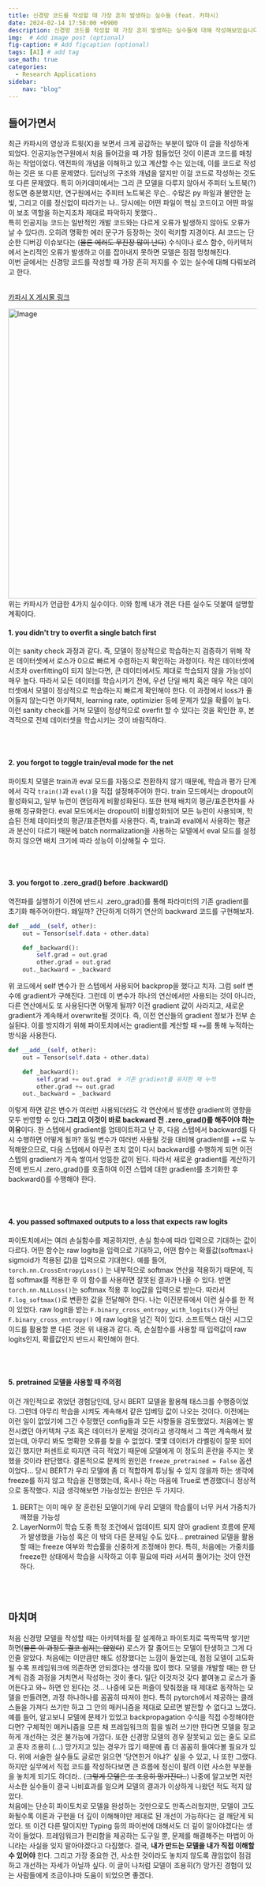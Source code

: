 ```yaml
---
title: 신경망 코드를 작성할 때 가장 흔히 발생하는 실수들 (feat. 카파시)
date: 2024-02-14 17:58:00 +0900
description: 신경망 코드를 작성할 때 가장 흔히 발생하는 실수들에 대해 작성해보았습니다.
img:  # Add image post (optional)
fig-caption: # Add figcaption (optional)
tags: [AI] # add tag
use_math: true
categories:
  - Research Applications
sidebar:
    nav: "blog"
---
```


## 들어가면서
최근 카파시의 영상과 트윗(X)을 보면서 크게 공감하는 부분이 많아 이 글을 작성하게 되었다.
인공지능연구원에서 처음 들어갔을 때 가장 힘들었던 것이 이론과 코드를 매칭하는 작업이었다. 역전파의 개념을 이해하고 있고 계산할 수는 있는데, 이를 코드로 작성하는 것은 또 다른 문제였다.
딥러닝의 구조와 개념을 알지만 이걸 코드로 작성하는 것도 또 다른 문제였다.
특히 아카데미에서는 그리 큰 모델을 다루지 않아서 주피터 노트북(?) 정도면 충분했지만, 연구원에서는 주피터 노트북은 무슨.. 수많은 py 파일과 불안한 눈빛, 그리고 이를 정신없이 따라가는 나..
당시에는 어떤 파일이 핵심 코드이고 어떤 파일이 보조 역할을 하는지조차 제대로 파악하지 못했다..
</br>
특히 인공지능 코드는 일반적인 개발 코드와는 다르게 오류가 발생하지 않아도 오류가 날 수 있다(!). 오히려 명확한 에러 문구가 등장하는 것이 럭키할 지경이다. AI 코드는 단순한 디버깅 이슈보다는 (~~물론 에러도 무진장 많이 난다~~) 수식이나 로스 함수, 아키텍처에서 논리적인 오류가 발생하고 이를 잡아내지 못하면 모델은 점점 멍청해진다.
</br>
이번 글에서는 신경망 코드를 작성할 때 가장 흔히 저지를 수 있는 실수에 대해 다뤄보려고 한다.
</br>
</br>

[카파시 X 게시물 링크](https://x.com/karpathy/status/1013244313327681536?mx=2)
</br>

<img width="587" alt="Image" src="https://github.com/user-attachments/assets/3a443556-addc-41c8-a36f-189b9794a511" />
</br>
위는 카파시가 언급한 4가지 실수이다. 이와 함께 내가 겪은 다른 실수도 덧붙여 설명할 계획이다.
</br>


#### 1. you didn't try to overfit a single batch first
이는 sanity check 과정과 같다. 즉, 모델이 정상적으로 학습하는지 검증하기 위해 작은 데이터셋에서 로스가 0으로 빠르게 수렴하는지 확인하는 과정이다.
작은 데이터셋에서조차 overfitting이 되지 않는다면, 큰 데이터에서도 제대로 학습되지 않을 가능성이 매우 높다. 따라서 모든 데이터를 학습시키기 전에, 우선 단일 배치 혹은 매우 작은 데이터셋에서 모델이 정상적으로 학습하는지 빠르게 확인해야 한다.
이 과정에서 loss가 줄어들지 않는다면 아키텍처, learning rate, optimizier 등에 문제가 있을 확률이 높다.
이런 sanity check를 거쳐 모델이 정상적으로 overfit 할 수 있다는 것을 확인한 후, 본격적으로 전체 데이터셋을 학습시키는 것이 바람직하다.

</br>
</br>

#### 2. you forgot to toggle train/eval mode for the net
파이토치 모델은 train과 eval 모드를 자동으로 전환하지 않기 때문에, 학습과 평가 단계에서 각각 `train()`과 `eval()`을 직접 설정해주어야 한다.
train 모드에서는 dropout이 활성화되고, 일부 뉴런이 랜덤하게 비활성화된다. 또한 현재 배치의 평균/표준편차를 사용해 정규화한다. eval 모드에서는 dropout이 비활성화되어 모든 뉴런이 사용되며, 학습된 전체 데이터셋의 평균/표준편차를 사용한다.
즉, train과 eval에서 사용하는 평균과 분산이 다르기 때문에 batch normalization을 사용하는 모델에서 eval 모드를 설정하지 않으면 배치 크기에 따라 성능이 이상해질 수 있다.

</br>
</br>

#### 3. you forgot to .zero_grad() before .backward()
역전파를 실행하기 이전에 반드시 .zero_grad()를 통해 파라미터의 기존 gradient를 초기화 해주어야한다.
왜일까? 간단하게 더하기 연산의 backward 코드를 구현해보자.

```python
def __add__(self, other):
    out = Tensor(self.data + other.data)

    def _backward():
        self.grad = out.grad
        other.grad = out.grad
    out._backward = _backward
```

위 코드에서 self 변수가 한 스텝에서 사용되어 backprop을 했다고 치자. 그럼 self 변수에 gradient가 구해진다. 그런데 이 변수가 하나의 연산에서만 사용되는 것이 아니라, 다른 연산에서도 또 사용된다면 어떻게 될까?
이전 gradient 값이 사라지고, 새로운 gradient가 계속해서 overwrite될 것이다. 즉, 이전 연산들의 gradient 정보가 전부 손실된다.
이를 방지하기 위해 파이토치에서는 gradient를 계산할 때 `+=`를 통해 누적하는 방식을 사용한다.

```python
def __add__(self, other):
    out = Tensor(self.data + other.data)

    def _backward():
        self.grad += out.grad  # 기존 gradient를 유지한 채 누적
        other.grad += out.grad
    out._backward = _backward
```

이렇게 하면 같은 변수가 여러번 사용되더라도 각 연산에서 발생한 gradient의 영향을 모두 반영할 수 있다.**그리고 이것이 바로 backward  전 .zero_grad()를 해주어야 하는 이유**이다.
한 스텝에서 gradient를 업데이트하고 난 후, 다음 스텝에서 backward를 다시 수행하면 어떻게 될까?
동일 변수가 여러번 사용될 것을 대비해 gradient를 +=로 누적해왔으므로, 다음 스텝에서 아무런 조치 없이 다시 backward를 수행하게 되면 이전 스텝의 gradient가 계속 쌓여서 엉뚱한 값이 된다.
따라서 새로운 gradient를 계산하기 전에 반드시 .zero_grad()를 호출하여 이전 스텝에 대한 gradient를 초기화한 후 backward()를 수행해야 한다.

</br>
</br>

#### 4. you passed softmaxed outputs to a loss that expects raw logits
파이토치에서는 여러 손실함수를 제공하지만, 손실 함수에 따라 입력으로 기대하는 값이 다르다. 어떤 함수는 raw logits을 입력으로 기대하고, 어떤 함수는 확률값(softmax나 sigmoid가 적용된 값)을 입력으로 기대한다.
예를 들어, `torch.nn.CrossEntropyLoss()` 는 내부적으로 softmax 연산을 적용하기 때문에, 직접 softmax를 적용한 후 이 함수를 사용하면 잘못된 결과가 나올 수 있다. 반면 `torch.nn.NLLLoss()`는 softmax 적용 후 log값을 입력으로 받는다. 따라서 `F.log_softmax()`로 변환한 값을 전달해야 한다.
나는 이진분류에서 이런 실수를 한 적이 있었다. raw logit을 받는 `F.binary_cross_entropy_with_logits()`가 아닌 `F.binary_cross_entropy()` 에 raw logit을 넘긴 적이 있다. 소프트맥스 대신 시그모이드를 활용할 뿐 다른 것은 위 내용과 같다.
즉, 손실함수를 사용할 때 입력값이 raw logits인지, 확률값인지 반드시 확인해야 한다.

</br>
</br>

#### 5. pretrained 모델을 사용할 때 주의점
이건 개인적으로 겪었던 경험담인데, 당시 BERT 모델을 활용해 태스크를 수행중이었다. 그런데 아무리 학습을 시켜도 계속해서 같은 임베딩 값이 나오는 것이다. 이전에는 이런 일이 없었기에 그간 수정했던 config들과 모든 사항들을 검토했었다.
처음에는 발전시켰던 아키텍처 구조 혹은 데이터가 문제일 것이라고 생각해서 그 쪽만 계속해서 팠었는데, 아무리 봐도 명확한 오류를 찾을 수 없었다. 몇몇 데이터가 라벨링이 잘못 되어있긴 했지만 퍼센트로 따지면 극히 적었기 때문에 모델에게 이 정도의 혼란을 주지는 못했을 것이라 판단했다.
결론적으로 문제의 원인은 `freeze_pretrained = False` 옵션이었다... 당시 BERT가 우리 모델에 좀 더 적합하게 튜닝될 수 있지 않을까 하는 생각에 freeze를 하지 않고 학습을 진행했는데, 혹시나 하는 마음에 True로 변경했더니 정상적으로 동작했다.
지금 생각해보면 가능성있는 원인은 두 가지다.
1) BERT는 이미 매우 잘 훈련된 모델이기에 우리 모델의 학습률이 너무 커서 가중치가 깨졌을 가능성
2) LayerNorm이 학습 도중 특정 조건에서 업데이트 되지 않아 gradient 흐름에 문제가 발생했을 가능성
혹은 이 밖의 다른 문제일 수도 있다...
pretrained 모델을 활용할 때는 freeze 여부와 학습률을 신중하게 조정해야 한다. 특히, 처음에는 가중치를 freeze한 상태에서 학습을 시작하고 이후 필요에 따라 서서히 풀어가는 것이 안전하다.
</br>
</br>

## 마치며
처음 신경망 모델을 작성할 때는 아키텍처를 잘 설계하고 파이토치로 뚝딱뚝딱 쌓기만 하면(~~물론 이 과정도 결코 쉽지는 않았다~~) 로스가 잘 줄어드는 모델이 탄생하고 그게 다 인줄 알았다. 처음에는 이만큼만 해도 성장했다는 느낌이 들었는데, 점점 모델이 고도화 될 수록 프레임워크에 의존하면 안되겠다는 생각을 많이 했다.
모델을 개발할 때는 한 단계씩 검증 과정을 거치면서 작성하는 것이 좋다. 일단 이것저것 갖다 붙여놓고 로스가 줄어든다고 와~ 하면 안 된다는 것... 나중에 모든 퍼즐이 맞춰졌을 때 제대로 동작하는 모델을 만들려면, 과정 하나하나를 꼼꼼히 따져야 한다.
특히 pytorch에서 제공하는 클래스들을 가져다 쓰기만 하고 그 안의 매커니즘을 제대로 모르면 발전할 수 없다고 느꼈다. 예를 들어, 알고보니 모델에 문제가 있었고 backpropagation 수식을 직접 수정해야한다면?
구체적인 매커니즘을 모른 채 프레임워크의 힘을 빌려 쓰기만 한다면 모델을 정교하게 개선하는 것은 불가능에 가깝다. 또한 신경망 모델의 경우 잘못되고 있는 줄도 모르고 혼자 조용히 (...) 망가지고 있는 경우가 많기 때문에 좀 더 꼼꼼히 들여다볼 필요가 있다.
위에 서술한 실수들도 글로만 읽으면 '당연한거 아냐?' 싶을 수 있고, 나 또한 그랬다. 하지만 실무에서 직접 코드를 작성하다보면 큰 흐름에 정신이 팔려 이런 사소한 부분들을 놓치게 되기도 하더라.. (~~그렇게 모델은 또 조용히 망가진다..~~) 나중에 알고보면 저런 사소한 실수들이 결국 나비효과를 일으켜 모델의 결과가 이상하게 나왔던 적도 적지 않았다.
</br>
처음에는 단순히 파이토치로 모델을 완성하는 것만으로도 만족스러웠지만, 모델이 고도화될수록 이론과 구현을 더 깊이 이해해야만 제대로 된 개선이 가능하다는 걸 깨닫게 되었다. 또 이건 다른 말이지만 Typing 등의 파이썬에 대해서도 더 깊이 알아야겠다는 생각이 들었다. 프레임워크가 편리함을 제공하는 도구일 뿐, 문제를 해결해주는 마법이 아니라는 사실을 잊지 말아야겠다고 다짐했다.
결국, **내가 만드는 모델을 내가 직접 이해할 수 있어야** 한다. 그리고 가장 중요한 건, 사소한 것이라도 놓치지 않도록 끊임없이 점검하고 개선하는 자세가 아닐까 싶다.
이 글이 나처럼 모델이 조용히(?) 망가진 경험이 있는 사람들에게 조금이나마 도움이 되었으면 좋겠다.